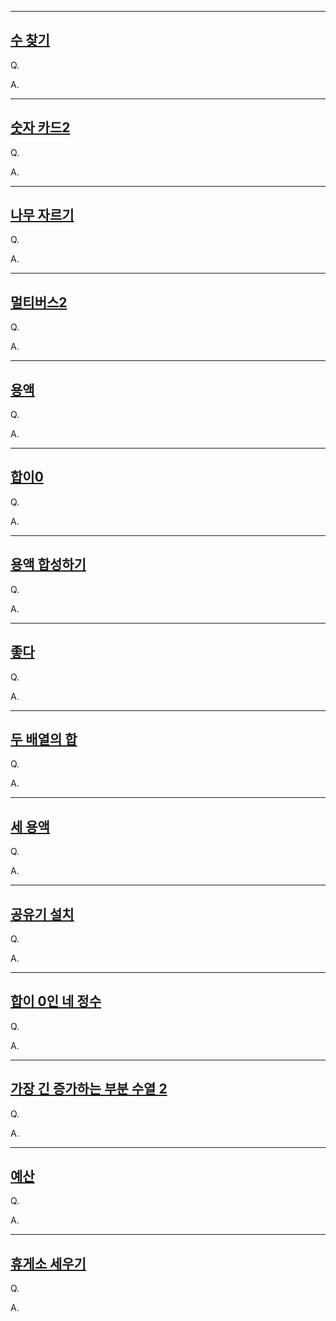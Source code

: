 
---
[수 찾기](https://www.acmicpc.net/problem/1920)
--
Q.

A.

---
[숫자 카드2](https://www.acmicpc.net/problem/10816)
--
Q.

A.

---
[나무 자르기](https://www.acmicpc.net/problem/2805)
--
Q.

A.

---
[멀티버스2](https://www.acmicpc.net/problem/18869)
--
Q.

A.

---
[용액](https://www.acmicpc.net/problem/2467)
--
Q.

A.

---
[합이0](https://www.acmicpc.net/problem/3151)
--
Q.

A.

---
[용액 합성하기](https://www.acmicpc.net/problem/14921)
--
Q.

A.

---
[좋다](https://www.acmicpc.net/problem/1253)
--
Q.

A.

---
[두 배열의 합](https://www.acmicpc.net/problem/2143)
--
Q.

A.

---
[세 용액](https://www.acmicpc.net/problem/2473)
--
Q.

A.

---
[공유기 설치](https://www.acmicpc.net/problem/2110)
--
Q.

A.

---
[합이 0인 네 정수](https://www.acmicpc.net/problem/7453)
--
Q.

A.

---
[가장 긴 증가하는 부분 수열 2](https://www.acmicpc.net/problem/12015)
--
Q.

A.

---
[예산](https://www.acmicpc.net/problem/2512)
--
Q.

A.

---
[휴게소 세우기](https://www.acmicpc.net/problem/1477)
--
Q.

A.